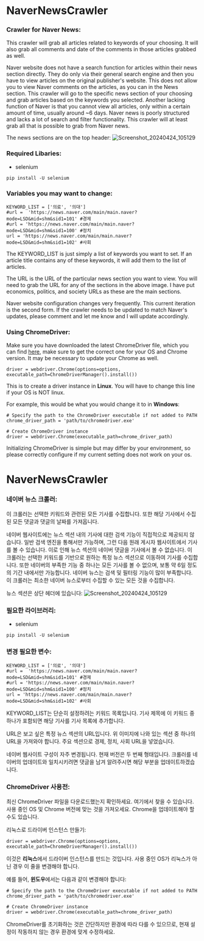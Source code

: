# NaverNewsCrawler
### Crawler for Naver News:

This crawler will grab all articles related to keywords of your choosing. It will also grab all comments and date of the comments in those articles grabbed as well.

Naver website does not have a search function for articles within their news section directly. They do only via their general search engine and then you have to view articles on the original publisher's website. This does not allow you to view Naver comments on the articles, as you can in the News section. This crawler will go to the specific news section of your choosing and grab articles based on the keywords you selected. Another lacking function of Naver is that you cannot view all articles, only within a certain amount of time, usually around ~6 days. Naver news is poorly structured and lacks a lot of search and filter functionality. This crawler will at least grab all that is possible to grab from Naver news.

The news sections are on the top header:
![Screenshot_20240424_105129](https://github.com/jwm21542/NaverNewsCrawler/assets/108346833/33b26e54-9823-4be8-9562-7847e9d4f65b)

### Required Libaries:
- selenium

```
pip install -U selenium
```

### Variables you may want to change:
```
KEYWORD_LIST = ['의료', '의대']
#url =  'https://news.naver.com/main/main.naver?mode=LSD&mid=shm&sid1=101' #경제
#url = 'https://news.naver.com/main/main.naver?mode=LSD&mid=shm&sid1=100' #정치
url = 'https://news.naver.com/main/main.naver?mode=LSD&mid=shm&sid1=102' #사회
```

The KEYWORD_LIST is just simply a list of keywords you want to set. If an article title contains any of these keywords, it will add them to the list of articles.

The URL is the URL of the particular news section you want to view. You will need to grab the URL for any of the sections in the above image. I have put economics, politics, and society URLs as these are the main sections.

Naver website configuration changes very frequently. This current iteration is the second form. If the crawler needs to be updated to match Naver's updates, please comment and let me know and I will update accordingly.

### Using ChromeDriver: 
Make sure you have downloaded the latest ChromeDriver file, which you can find [here](https://chromedriver.chromium.org/getting-started), make sure to get the correct one for your OS and Chrome version. It may be necessary to update your Chrome as well.

```
driver = webdriver.Chrome(options=options, executable_path=ChromeDriverManager().install())
```

This is to create a driver instance in **Linux**. You will have to change this line if your OS is NOT linux. 

For example, this would be what you would change it to in **Windows**:
```
# Specify the path to the ChromeDriver executable if not added to PATH
chrome_driver_path = 'path/to/chromedriver.exe'

# Create ChromeDriver instance
driver = webdriver.Chrome(executable_path=chrome_driver_path)
```
Initializing ChromeDriver is simple but may differ by your environment, so please correctly configure if my current setting does not work on your os.

# NaverNewsCrawler
### 네이버 뉴스 크롤러:

이 크롤러는 선택한 키워드와 관련된 모든 기사를 수집합니다. 또한 해당 기사에서 수집된 모든 댓글과 댓글의 날짜를 가져옵니다.

네이버 웹사이트에는 뉴스 섹션 내의 기사에 대한 검색 기능이 직접적으로 제공되지 않습니다. 일반 검색 엔진을 통해서만 가능하며, 그런 다음 원래 게시자 웹사이트에서 기사를 볼 수 있습니다. 이로 인해 뉴스 섹션의 네이버 댓글을 기사에서 볼 수 없습니다. 이 크롤러는 선택한 키워드를 기반으로 원하는 특정 뉴스 섹션으로 이동하여 기사를 수집합니다. 또한 네이버의 부족한 기능 중 하나는 모든 기사를 볼 수 없으며, 보통 약 6일 정도의 기간 내에서만 가능합니다. 네이버 뉴스는 검색 및 필터링 기능이 많이 부족합니다. 이 크롤러는 최소한 네이버 뉴스로부터 수집할 수 있는 모든 것을 수집합니다.

뉴스 섹션은 상단 헤더에 있습니다:
![Screenshot_20240424_105129](https://github.com/jwm21542/NaverNewsCrawler/assets/108346833/33b26e54-9823-4be8-9562-7847e9d4f65b)

### 필요한 라이브러리:
- selenium

```
pip install -U selenium
```

### 변경 필요한 변수:
```
KEYWORD_LIST = ['의료', '의대']
#url =  'https://news.naver.com/main/main.naver?mode=LSD&mid=shm&sid1=101' #경제
#url = 'https://news.naver.com/main/main.naver?mode=LSD&mid=shm&sid1=100' #정치
url = 'https://news.naver.com/main/main.naver?mode=LSD&mid=shm&sid1=102' #사회
```


KEYWORD_LIST는 단순히 설정하려는 키워드 목록입니다. 기사 제목에 이 키워드 중 하나가 포함되면 해당 기사를 기사 목록에 추가합니다.

URL은 보고 싶은 특정 뉴스 섹션의 URL입니다. 위 이미지에 나와 있는 섹션 중 하나의 URL을 가져와야 합니다. 주요 섹션으로 경제, 정치, 사회 URL을 넣었습니다.

네이버 웹사이트 구성이 자주 변경됩니다. 현재 버전은 두 번째 형태입니다. 크롤러를 네이버의 업데이트와 일치시키려면 댓글을 남겨 알려주시면 해당 부분을 업데이트하겠습니다.


### ChromeDriver 사용전: 
최신 ChromeDriver 파일을 다운로드했는지 확인하세요. 여기에서 찾을 수 있습니다. 사용 중인 OS 및 Chrome 버전에 맞는 것을 가져오세요. Chrome을 업데이트해야 할 수도 있습니다.

리눅스로 드라이버 인스턴스 만들기: 
```
driver = webdriver.Chrome(options=options, executable_path=ChromeDriverManager().install())
```

이것은 **리눅스**에서 드라이버 인스턴스를 만드는 것입니다. 사용 중인 OS가 리눅스가 아닌 경우 이 줄을 변경해야 합니다.

예를 들어, **윈도우**에서는 다음과 같이 변경해야 합니다:
```
# Specify the path to the ChromeDriver executable if not added to PATH
chrome_driver_path = 'path/to/chromedriver.exe'

# Create ChromeDriver instance
driver = webdriver.Chrome(executable_path=chrome_driver_path)
```

ChromeDriver를 초기화하는 것은 간단하지만 환경에 따라 다를 수 있으므로, 현재 설정이 작동하지 않는 경우 환경에 맞게 수정하세요.

